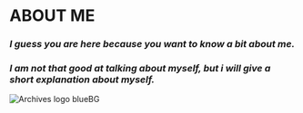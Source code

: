 # **ABOUT ME** 
### *I guess you are here because you want to know a bit about me.*
### *I am not that good at talking about myself, but i will give a short explanation about myself.*


![Archives logo blueBG](https://user-images.githubusercontent.com/102576723/169010454-87c65240-238f-408c-abc1-8dccc0bf283a.svg)

